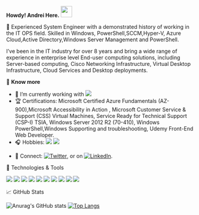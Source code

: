 **Howdy! Andrei Here.** <img src="https://raw.githubusercontent.com/MartinHeinz/MartinHeinz/master/wave.gif" width="30px">


🏢 Experienced System Engineer with a demonstrated history of working in the IT OPS field. Skilled in Windows, PowerShell,SCCM,Hyper-V, Azure Cloud,Active Directory,Windows Server Management and PowerShell.

I’ve been in the IT industry for over 8 years and bring a wide range of experience in enterprise level End-user computing solutions, including Server-based computing, Cisco Networking Infrastructure, Virtual Desktop Infrastructure, Cloud Services and Desktop deployments. 

📰 **Know more**

- 🔭 I’m currently working with ![](https://img.shields.io/badge/microsoft%20azure-0089D6?style=for-the-badge&logo=microsoft-azure&logoColor=white)
- 🏆 Certifications: Microsoft Certified Azure Fundamentals (AZ-900),Microsoft Accessibility in Action
, Microsoft Customer Service & Support (CSS) Virtual Machines, Service Ready for Technical Support (CSP-I) TSIA, Windows Server 2012 R2 (70-410), Windows PowerShell,Windows Supporting and troubleshooting, Udemy Front-End Web Developer.
- 🎧 Hobbies: ![](https://img.shields.io/badge/Spotify-1ED760?&style=for-the-badge&logo=spotify&logoColor=white) ![](https://img.shields.io/badge/Steam-000000?style=for-the-badge&logo=steam&logoColor=white)
<!-- Actual text -->

- 💬 Connect:  [![Twitter][1.2]][1], or on [![LinkedIn][3.2]][3].

<!-- Icons -->

[1.2]: https://img.shields.io/badge/Twitter-1DA1F2?style=for-the-badge&logo=twitter&logoColor=white
 (twitter icon without padding)
[3.2]: https://img.shields.io/badge/LinkedIn-0077B5?style=for-the-badge&logo=linkedin&logoColor=white
 (LinkedIn icon without padding)

<!-- Links to your social media accounts -->

[1]: https://twitter.com/AndreiPintica
[3]: https://www.linkedin.com/in/andreipintica/

🔧 Technologies & Tools
 
 ![](https://img.shields.io/badge/OS-Linux-informational?style=flat&logo=Linux&logoColor=white&color=2bbc8a)  ![](https://img.shields.io/badge/OS-Windows-informational?style=flat&logo=Microsoft&logoColor=white&color=2bbc8a) ![](https://img.shields.io/badge/OS-RedHatLinux-informational?style=flat&logo=Redhat&logoColor=white&color=2bbc8a) ![](https://img.shields.io/badge/OS-SuseLinux-informational?style=flat&logo=Suse&logoColor=white&color=2bbc8a) ![](https://img.shields.io/badge/OS-UbuntuLinux-informational?style=flat&logo=Ubuntu&logoColor=white&color=2bbc8a) ![](https://img.shields.io/badge/OS-CentOSLinux-informational?style=flat&logo=CentOS&logoColor=white&color=2bbc8a) ![](https://img.shields.io/badge/Code-VisualStudioCode-informational?style=flat&logo=VisualStudioCode&logoColor=white&color=2bbc8a)  ![](https://img.shields.io/badge/Code-PowerShell-informational?style=flat&logo=PowerShell&logoColor=white&color=2bbc8a) ![](https://img.shields.io/badge/Code-Terraform-informational?style=flat&logo=Terraform&logoColor=white&color=2bbc8a) ![](https://img.shields.io/badge/Cloud-MicrosoftAzure-informational?style=flat&logo=MicrosoftAzure&logoColor=white&color=2bbc8a) 

📈 GitHub Stats

![Anurag's GitHub stats](https://github-readme-stats.vercel.app/api?username=andreipintica&show_icons=true) [![Top Langs](https://github-readme-stats.vercel.app/api/top-langs/?username=andreipintica)](https://github.com/andreipintica/github-readme-stats)




